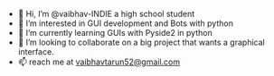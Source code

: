 - 👋 Hi, I’m @vaibhav-INDIE a high school student
- 👀 I’m interested in GUI development and Bots with python
- 🌱 I’m currently learning GUIs with Pyside2 in python
- 💞️ I’m looking to collaborate on a big project that wants a graphical interface.
- 📫 reach me at vaibhavtarun52@gmail.com


